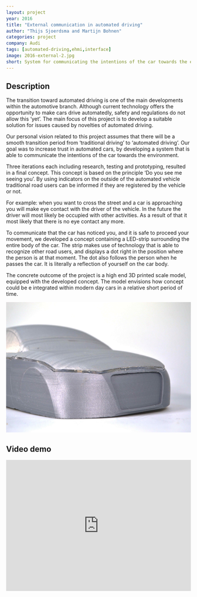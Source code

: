 ```yaml
---
layout: project
year: 2016
title: "External communication in automated driving"
author: "Thijs Sjoerdsma and Martijn Bohnen"
categories: project
company: Audi
tags: [automated-driving,ehmi,interface]
image: 2016-external-2.jpg
short: System for communicating the intentions of the car towards the environment.
---
```


## Description
The transition toward automated driving is one of the main developments within the automotive branch. Although current technology offers the opportunity to make cars drive automatedly, safety and regulations do not allow this ‘yet’. The main focus of this project is to develop a suitable solution for issues caused by novelties of automated driving.

Our personal vision related to this project assumes that there will be a smooth transition period from ‘traditional driving’ to ‘automated driving’. Our goal was to increase trust in automated cars, by developing a system that is able to communicate the intentions of the car towards the environment.

Three iterations each including research, testing and prototyping, resulted in a final concept. This concept is based on the principle ‘Do you see me seeing you’. By using indicators on the outside of the automated vehicle traditional road users can be informed if they are registered by the vehicle or not.

For example: when you want to cross the street and a car is approaching you will make eye contact with the driver of the vehicle. In the future the driver will most likely be occupied with other activities. As a result of that it most likely that there is no eye contact any more.

To communicate that the car has noticed you, and it is safe to proceed your movement, we developed a concept containing a LED-strip surrounding the entire body of the car. The strip makes use of technology that is able to recognize other road users, and displays a dot right in the position where the person is at that moment. The dot also follows the person when he passes the car. It is literally a reflection of yourself on the car body.

The concrete outcome of the project is a high end 3D printed scale model, equipped with the developed concept. The model envisions how concept could be e integrated within modern day cars in a relative short period of time.

<div class="project-image">
  <img src="/assets/img/2016-external-1.jpg">
</div>


## Video demo
<iframe style="display:inline-block; border:0px solid #FFF; width: 100%; height: 358px" src="https://www.youtube.com/embed/tjlPgj6m76w?playlist=tjlPgj6m76w&loop=1&autoplay=1&mute=1" frameborder="0" allowfullscreen></iframe>
